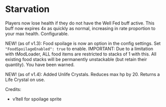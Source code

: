# Starvation

Players now lose health if they do not have the Well Fed buff active. This buff now expires 4x as quickly as normal, increasing in rate proportion to your max health. Configurable.

NEW! (as of v1.3): Food spoilage is now an option in the config settings. Set `"FoodSpoilageEnabled": true` to enable. IMPORTANT: Due to a limitation with tModLoader, ALL food items are restricted to stacks of 1 with this. All existing food stacks will be permanently unstackable (but retain their quantity). You have been warned.

NEW! (as of v1.4): Added Unlife Crystals. Reduces max hp by 20. Returns a Life Crystal on use.

Credits:
* v1tell for spoilage sprite
